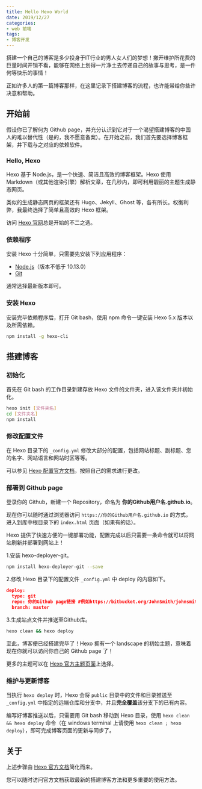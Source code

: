 ```yaml
---
title: Hello Hexo World
date: 2019/12/27
categories:
- web 前端
tags:
- 博客开发
---
```

搭建一个自己的博客是多少投身于IT行业的男人女人们的梦想！撇开维护所花费的巨量时间开销不看，能够在网络上划得一片净土去传递自己的故事与思考，是一件何等快乐的事情！

正如许多人的第一篇博客那样，在这里记录下搭建博客的流程，也许能带给你些许决意和帮助。

## 开始前

假设你已了解何为 Github page，并充分认识到它对于一个渴望搭建博客的中国人的难以替代性（是的，我不愿意备案）。在开始之前，我们首先要选择博客框架，并下载与之对应的依赖软件。

### Hello, Hexo

Hexo 基于 Node.js，是一个快速、简洁且高效的博客框架。Hexo 使用 Markdown（或其他渲染引擎）解析文章，在几秒内，即可利用靓丽的主题生成静态网页。

类似的生成静态网页的框架还有 Hugo、Jekyll、Ghost 等，各有所长。权衡利弊，我最终选择了简单且高效的 Hexo 框架。

访问 [Hexo 官网](https://hexo.io/zh-cn)总是开始的不二之选。

### 依赖程序

安装 Hexo 十分简单，只需要先安装下列应用程序：

- [Node.js](https://nodejs.org/en/)（版本不低于 10.13.0）
- [Git](https://git-scm.com/)

通常选择最新版本即可。

### 安装 Hexo

安装完毕依赖程序后，打开 Git bash，使用 npm 命令一键安装 Hexo 5.x 版本以及所需依赖。

``` bash
npm install -g hexo-cli
```

## 搭建博客

### 初始化

首先在 Git bash 的工作目录新建存放 Hexo 文件的文件夹，进入该文件夹并初始化。

``` bash
hexo init [文件夹名]
cd [文件夹名]
npm install
```

### 修改配置文件

在 Hexo 目录下的 `_config.yml` 修改大部分的配置，包括网站标题、副标题、您的名字、网站语言和网站时区等等。

可以参见 [Hexo 配置官方文档](https://hexo.io/zh-cn/docs/configuration)，按照自己的需求进行更改。

### 部署到 Github page

登录你的 Github，新建一个 Repository，命名为 **你的Github用户名.github.io**。

现在你可以随时通过浏览器访问 `https://你的Github用户名.github.io` 的方式，进入到库中根目录下的 `index.html` 页面（如果有的话）。

Hexo 提供了快速方便的一键部署功能，配置完成以后只需要一条命令就可以将网站刷新并部署到网站上！

1.安装 hexo-deployer-git。

``` bash
npm install hexo-deployer-git --save
```

2.修改 Hexo 目录下的配置文件 `_config.yml` 中 deploy 的内容如下。

``` json
deploy:
  type: git
  repo: 你的Github page链接 #例如https://bitbucket.org/JohnSmith/johnsmith.bitbucket.io
  branch: master
```

3.生成站点文件并推送至Github库。

``` bash
hexo clean && hexo deploy
```

至此，博客便已经搭建完毕了！Hexo 拥有一个 landscape 的初始主题，意味着现在你就可以访问你自己的 Github page 了！

更多的主题可以在 [Hexo 官方主题页面](https://hexo.io/themes)上选择。

### 维护与更新博客

当执行 `hexo deploy` 时，Hexo 会将 `public` 目录中的文件和目录推送至 `_config.yml` 中指定的远端仓库和分支中，并且**完全覆盖**该分支下的已有内容。

编写好博客推送以后，只需要用 Git bash 移动到 Hexo 目录，使用 `hexo clean && hexo deploy` 命令（在 windows terminal 上请使用 `hexo clean ; hexo deploy`），即可完成博客页面的更新与同步了。

## 关于

上述步骤由 [Hexo 官方文档](https://hexo.io/docs/)简化而来。

您可以随时访问官方文档获取最新的搭建博客方法和更多重要的使用方法。
